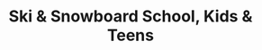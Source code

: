 ---
title: "Ski & Snowboard School, Kids & Teens"
url: /vail/ski-and-snowboard-school-kids-and-teens/
shop: sports
---